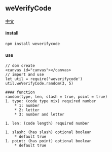 ## weVerifyCode

[中文](https://github.com/ougege/npm_package/blob/master/weVerifyCode/README-CN.md '中文')

#### install
```
npm install weverifycode
```

#### use
```
// dom create
<canvas id="canvas"></canvas>
// import and use
let util = require('weverifycode')
util.weVerifyCode.random(3, 5)

#### function
random(type, len, slash = true, point = true)
1. type: (code type mix) required number
    * 1: number
    * 2: letter
    * 3: number and letter

1. len: (code length) required number

1. slash: (has slash) optional boolean
    * default true
1. point: (has point) optional boolean
    * default true